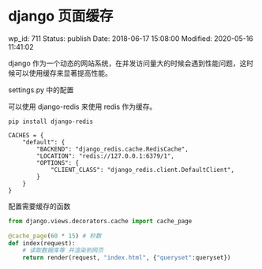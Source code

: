 # django 页面缓存

wp_id: 711
Status: publish
Date: 2018-06-17 15:08:00
Modified: 2020-05-16 11:41:02

django 作为一个动态的网站系统，在并发访问量大的时候会遇到性能问题，这时候可以使用缓存来显著提高性能。

settings.py 中的配置

可以使用 django-redis 来使用 redis 作为缓存。

```
pip install django-redis
```

```
CACHES = {
    "default": {
        "BACKEND": "django_redis.cache.RedisCache",
        "LOCATION": "redis://127.0.0.1:6379/1",
        "OPTIONS": {
            "CLIENT_CLASS": "django_redis.client.DefaultClient",
        }
    }
}
```

配置需要缓存的函数

```py
from django.views.decorators.cache import cache_page
 
@cache_page(60 * 15) # 秒数
def index(request):
    # 读取数据库等 并渲染到网页
    return render(request, "index.html", {"queryset":queryset})
```